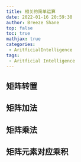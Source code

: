 ```yaml
---
title: 相关的简单运算
date: 2022-01-16 20:59:30
author: Breeze Shane
top: false
toc: true
mathjax: true
categories: 
 - AritficialIntelligence
tags: 
 - Aritficial Intelligence
---
```

## 矩阵转置

## 矩阵加法

## 矩阵乘法

## 矩阵元素对应乘积
